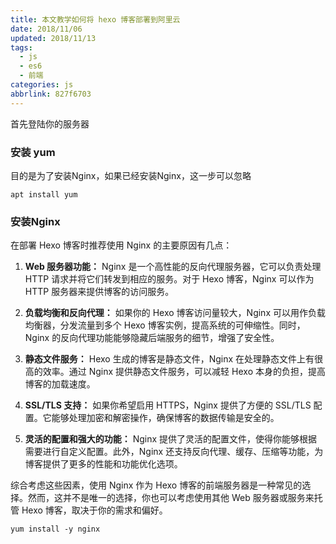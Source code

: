 ```yaml
---
title: 本文教学如何将 hexo 博客部署到阿里云
date: 2018/11/06
updated: 2018/11/13
tags:
  - js
  - es6
  - 前端
categories: js
abbrlink: 827f6703
---
```


首先登陆你的服务器


### 安装 yum

目的是为了安装Nginx，如果已经安装Nginx，这一步可以忽略

```
apt install yum
```

### 安装Nginx

在部署 Hexo 博客时推荐使用 Nginx 的主要原因有几点：

1. **Web 服务器功能：** Nginx 是一个高性能的反向代理服务器，它可以负责处理 HTTP 请求并将它们转发到相应的服务。对于 Hexo 博客，Nginx 可以作为 HTTP 服务器来提供博客的访问服务。

2. **负载均衡和反向代理：** 如果你的 Hexo 博客访问量较大，Nginx 可以用作负载均衡器，分发流量到多个 Hexo 博客实例，提高系统的可伸缩性。同时，Nginx 的反向代理功能能够隐藏后端服务的细节，增强了安全性。

3. **静态文件服务：** Hexo 生成的博客是静态文件，Nginx 在处理静态文件上有很高的效率。通过 Nginx 提供静态文件服务，可以减轻 Hexo 本身的负担，提高博客的加载速度。

4. **SSL/TLS 支持：** 如果你希望启用 HTTPS，Nginx 提供了方便的 SSL/TLS 配置。它能够处理加密和解密操作，确保博客的数据传输是安全的。

5. **灵活的配置和强大的功能：** Nginx 提供了灵活的配置文件，使得你能够根据需要进行自定义配置。此外，Nginx 还支持反向代理、缓存、压缩等功能，为博客提供了更多的性能和功能优化选项。

综合考虑这些因素，使用 Nginx 作为 Hexo 博客的前端服务器是一种常见的选择。然而，这并不是唯一的选择，你也可以考虑使用其他 Web 服务器或服务来托管 Hexo 博客，取决于你的需求和偏好。

```
yum install -y nginx
```

